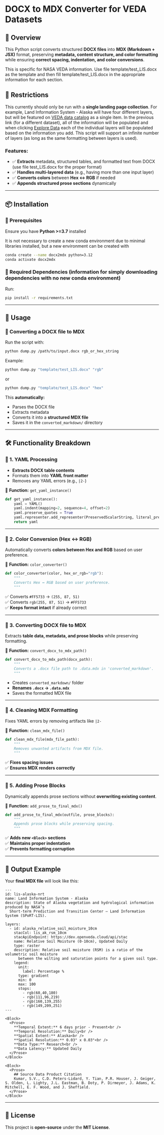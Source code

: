 # **DOCX to MDX Converter for VEDA Datasets**

## **📌 Overview**
This Python script converts structured **DOCX files** into **MDX (Markdown + JSX)** format, preserving **metadata, content structure, and color formatting** while ensuring **correct spacing, indentation, and color conversions**.

This is specific for NASA VEDA information. Use file template/test_LIS.docx as the template and then fill template/test_LIS.docx in the appropriate information for each section. 

## **📌 Restrictions**
This currently should only be run with a **single landing page collection**. For example, Land Information System - Alaska will have four different layers, but will be featured on [VEDA data catalog](https://www.earthdata.nasa.gov/dashboard/data-catalog/global-reanalysis-da) as a single item. In the previous link (for a different dataset), all of the information will be populated and when clicking [Explore Data](https://www.earthdata.nasa.gov/dashboard/exploration?search=global-reanalysis-da&datasets=%5B%5D&taxonomy=%7B%7D) each of the individual layers will be populated based on the information you add. This script will support an infinite number of layers (as long as the same formatting between layers is used). 

### **Features:**
- ✅ **Extracts** metadata, structured tables, and formatted text from DOCX (use file test_LIS.docx for the proper format)
- ✅ **Handles multi-layered data** (e.g., having more than one input layer)
- ✅ **Converts colors** between **Hex ↔ RGB** if needed
- ✅ **Appends structured prose sections** dynamically

---

## **📦 Installation**
### **🔹 Prerequisites**
Ensure you have **Python >=3.7** installed

It is not necessary to create a new conda environment due to minimal libraries installed, but a new environment can be created with
```bash
conda create --name docx2mdx python=3.12
conda activate docx2mdx
```

### **🔹 Required Dependencies** (information for simply downloading dependencies with no new conda environment)
Run:
```bash
pip install -r requirements.txt
```
---

## **📝 Usage**
### **🔹 Converting a DOCX file to MDX**
Run the script with:
```bash
python dump.py /path/to/input.docx rgb_or_hex_string
```
Example:
```bash
python dump.py "template/test_LIS.docx" "rgb"
```
or
```bash
python dump.py "template/test_LIS.docx" "hex"
```

This **automatically:**
- Parses the DOCX file
- Extracts metadata
- Converts it into a **structured MDX file**
- Saves it in the `converted_markdown/` directory

---

## **🛠️ Functionality Breakdown**
### **🔹 1. YAML Processing**
- **Extracts DOCX table contents**
- Formats them into **YAML front matter**
- Removes any YAML errors (e.g., `|2-`)

🔹 **Function:** `get_yaml_instance()`

```python
def get_yaml_instance():
    yaml = YAML()
    yaml.indent(mapping=2, sequence=4, offset=2)
    yaml.preserve_quotes = True
    yaml.representer.add_representer(PreservedScalarString, literal_presenter)
    return yaml
```

---

### **🔹 2. Color Conversion (Hex ↔ RGB)**
Automatically converts **colors between Hex and RGB** based on user preference.

🔹 **Function:** `color_converter()`
```python
def color_converter(color, hex_or_rgb="rgb"):
    """
    Converts Hex ↔ RGB based on user preference.
    """
```
✅ Converts `#FF5733` → `(255, 87, 51)`  
✅ Converts `rgb(255, 87, 51)` → `#FF5733`  
✅ **Keeps format intact** if already correct  

---

### **🔹 3. Converting DOCX file to MDX**
Extracts **table data, metadata, and prose blocks** while preserving formatting.

🔹 **Function:** `convert_docx_to_mdx_path()`
```python
def convert_docx_to_mdx_path(docx_path):
    """
    Converts a .docx file path to .data.mdx in 'converted_markdown'.
    """
```
- Creates `converted_markdown/` folder
- **Renames `.docx` → `.data.mdx`**
- Saves the formatted MDX file

---

### **🔹 4. Cleaning MDX Formatting**
Fixes YAML errors by removing artifacts like `|2-`

🔹 **Function:** `clean_mdx_file()`
```python
def clean_mdx_file(mdx_file_path):
    """
    Removes unwanted artifacts from MDX file.
    """
```
✅ **Fixes spacing issues**  
✅ **Ensures MDX renders correctly**

---

### **🔹 5. Adding Prose Blocks**
Dynamically appends prose sections without **overwriting existing content**.

🔹 **Function:** `add_prose_to_final_mdx()`
```python
def add_prose_to_final_mdx(outfile, prose_blocks):
    """
    Appends prose blocks while preserving spacing.
    """
```
✅ **Adds new `<Block>` sections**  
✅ **Maintains proper indentation**  
✅ **Prevents formatting corruption**

---

## **📂 Output Example**
Your **final MDX file** will look like this:

```mdx
---
id: lis-alaska-nrt
name: Land Information System - Alaska
description: State of Alaska vegetation and hydrological information produced by NASA’s
  Short-term Prediction and Transition Center – Land Information System (SPoRT-LIS).

layers:
  - id: alaska_relative_soil_moisture_10cm
    stacCol: lis_ak_rsm_10cm
    stacApiEndpoint: https://dev.openveda.cloud/api/stac
    name: Relative Soil Moisture (0-10cm), Updated Daily
    type: raster
    description: Relative soil moisture (RSM) is a ratio of the volumetric soil moisture
      between the wilting and saturation points for a given soil type.
    legend:
      unit:
        label: Percentage %
      type: gradient
      min: 0
      max: 100
      stops:
        - rgb(60,40,180)
        - rgb(111,96,219)
        - rgb(160,139,255)
        - rgb(149,209,251)
---

<Block>
  <Prose>
    **Temporal Extent:** 6 days prior - Present<br />
    **Temporal Resolution:** Daily<br />
    **Spatial Extent:** Alaska<br />
    **Spatial Resolution:** 0.03° x 0.03°<br />
    **Data Type:** Research<br />
    **Data Latency:** Updated Daily
  </Prose>
</Block>

<Block>
  <Prose>
    ## Source Data Product Citation
    Kumar, S.V., C.D. Peters-Lidard, Y. Tian, P.R. Houser, J. Geiger, S. Olden, L. Lighty, J.L. Eastman, B. Doty, P. Dirmeyer, J. Adams, K. Mitchell, E. F. Wood, and J. Sheffield.
  </Prose>
</Block>
```

---

## **📜 License**
This project is **open-source** under the **MIT License**.
